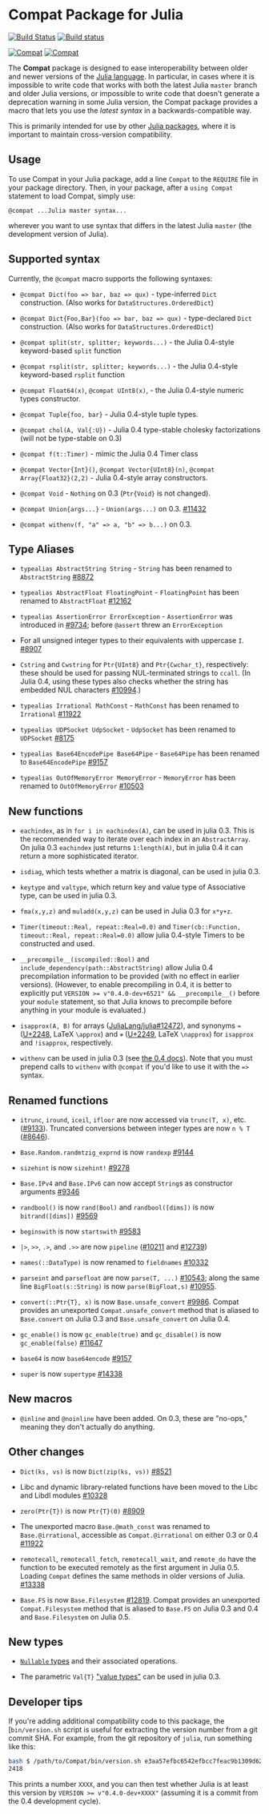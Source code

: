 # Compat Package for Julia

[![Build Status](https://travis-ci.org/JuliaLang/Compat.jl.svg?branch=master)](https://travis-ci.org/JuliaLang/Compat.jl)
[![Build status](https://ci.appveyor.com/api/projects/status/github/JuliaLang/Compat.jl?branch=master)](https://ci.appveyor.com/project/quinnj/compat-jl/branch/master)

[![Compat](http://pkg.julialang.org/badges/Compat_0.3.svg)](http://pkg.julialang.org/?pkg=Compat&ver=0.3)
[![Compat](http://pkg.julialang.org/badges/Compat_0.4.svg)](http://pkg.julialang.org/?pkg=Compat&ver=0.4)

The **Compat** package is designed to ease interoperability between
older and newer versions of the [Julia
language](http://julialang.org/).  In particular, in cases where it is
impossible to write code that works with both the latest Julia
`master` branch and older Julia versions, or impossible to write code
that doesn't generate a deprecation warning in some Julia version, the
Compat package provides a macro that lets you use the *latest syntax*
in a backwards-compatible way.

This is primarily intended for use by other [Julia
packages](http://docs.julialang.org/en/latest/manual/packages/), where
it is important to maintain cross-version compatibility.

## Usage

To use Compat in your Julia package, add a line `Compat` to the
`REQUIRE` file in your package directory.  Then, in your package,
after a `using Compat` statement to load Compat, simply use:

```
@compat ...Julia master syntax...
```

wherever you want to use syntax that differs in the latest Julia
`master` (the development version of Julia).

## Supported syntax

Currently, the `@compat` macro supports the following syntaxes:

* `@compat Dict(foo => bar, baz => qux)` - type-inferred `Dict` construction. (Also works for `DataStructures.OrderedDict`)

* `@compat Dict{Foo,Bar}(foo => bar, baz => qux)` - type-declared `Dict` construction. (Also works for `DataStructures.OrderedDict`)

* `@compat split(str, splitter; keywords...)` - the Julia 0.4-style keyword-based `split` function

* `@compat rsplit(str, splitter; keywords...)` - the Julia 0.4-style keyword-based `rsplit` function

* `@compat Float64(x)`, `@compat UInt8(x)`,  - the Julia 0.4-style numeric types constructor.

* `@compat Tuple{foo, bar}` - Julia 0.4-style tuple types.

* `@compat chol(A, Val{:U})` - Julia 0.4 type-stable cholesky factorizations (will not be type-stable on 0.3)

* `@compat f(t::Timer)` - mimic the Julia 0.4 Timer class

* `@compat Vector{Int}()`, `@compat Vector{UInt8}(n)`, `@compat Array{Float32}(2,2)` - Julia 0.4-style array constructors.

* `@compat Void` - `Nothing` on 0.3 (`Ptr{Void}` is not changed).

* `@compat Union{args...}` - `Union(args...)` on 0.3. [#11432](https://github.com/JuliaLang/julia/pull/11432)

* `@compat withenv(f, "a" => a, "b" => b...)` on 0.3.

## Type Aliases

* `typealias AbstractString String` - `String` has been renamed to `AbstractString` [#8872](https://github.com/JuliaLang/julia/pull/8872)

* `typealias AbstractFloat FloatingPoint` - `FloatingPoint` has been renamed to `AbstractFloat` [#12162](https://github.com/JuliaLang/julia/pull/12162)

* `typealias AssertionError ErrorException` - `AssertionError` was introduced in [#9734](https://github.com/JuliaLang/julia/pull/9734); before `@assert` threw an `ErrorException`

* For all unsigned integer types to their equivalents with uppercase `I`. [#8907](https://github.com/JuliaLang/julia/pull/8907)

* `Cstring` and `Cwstring` for `Ptr{UInt8}` and `Ptr{Cwchar_t}`, respectively:
  these should be used for passing NUL-terminated strings to `ccall`.  (In
  Julia 0.4, using these types also checks whether the string has embedded
  NUL characters [#10994](https://github.com/JuliaLang/julia/pull/10994).)

* `typealias Irrational MathConst` - `MathConst` has been renamed to `Irrational` [#11922](https://github.com/JuliaLang/julia/pull/11922)

* `typealias UDPSocket UdpSocket` - `UdpSocket` has been renamed to `UDPSocket` [#8175](https://github.com/JuliaLang/julia/pull/8175)

* `typealias Base64EncodePipe Base64Pipe` - `Base64Pipe` has been renamed to `Base64EncodePipe` [#9157](https://github.com/JuliaLang/julia/pull/9157)

* `typealias OutOfMemoryError MemoryError` - `MemoryError` has been renamed to `OutOfMemoryError` [#10503](https://github.com/JuliaLang/julia/pull/10503)

## New functions

* `eachindex`, as in `for i in eachindex(A)`, can be used in julia 0.3. This is the recommended way to iterate over each index in an `AbstractArray`. On julia 0.3 `eachindex` just returns `1:length(A)`, but in julia 0.4 it can return a more sophisticated iterator.

* `isdiag`, which tests whether a matrix is diagonal, can be used in julia 0.3.

* `keytype` and `valtype`, which return key and value type of Associative type, can be used in julia 0.3.

* `fma(x,y,z)` and `muladd(x,y,z)` can be used in Julia 0.3 for `x*y+z`.

* `Timer(timeout::Real, repeat::Real=0.0)` and `Timer(cb::Function, timeout::Real, repeat::Real=0.0)` allow julia 0.4-style Timers to be constructed and used.

* `__precompile__(iscompiled::Bool)` and `include_dependency(path::AbstractString)` allow
  Julia 0.4 precompilation information to be provided (with no effect in earlier versions).
  (However, to enable precompiling in 0.4, it is better to explicitly put `VERSION >= v"0.4.0-dev+6521" && __precompile__()` before your `module` statement, so that Julia knows to precompile before anything in your module is evaluated.)

* `isapprox(A, B)` for arrays ([JuliaLang/julia#12472](https://github.com/JuliaLang/julia/pull/12472)), and synonyms `≈` ([U+2248](http://www.fileformat.info/info/unicode/char/2248/index.htm), LaTeX `\approx`) and `≉` ([U+2249](http://www.fileformat.info/info/unicode/char/2249/index.htm), LaTeX `\napprox`) for `isapprox` and `!isapprox`, respectively.

* `withenv` can be used in julia 0.3 (see [the 0.4 docs](http://docs.julialang.org/en/release-0.4/stdlib/base/#Base.withenv)). Note that you must prepend calls to `withenv` with `@compat` if you'd like to use it with the `=>` syntax.

## Renamed functions

* `itrunc`, `iround`, `iceil`, `ifloor` are now accessed via `trunc(T, x)`, etc. ([#9133](https://github.com/JuliaLang/julia/pull/9133)).  Truncated conversions between integer types are now `n % T` ([#8646](https://github.com/JuliaLang/julia/issues/8646)).

* `Base.Random.randmtzig_exprnd` is now `randexp` [#9144](https://github.com/JuliaLang/julia/pull/9144)

* `sizehint` is now `sizehint!` [#9278](https://github.com/JuliaLang/julia/pull/9278)

* `Base.IPv4` and `Base.IPv6` can now accept `String`s as constructor arguments [#9346](https://github.com/JuliaLang/julia/pull/9346)

* `randbool()` is now `rand(Bool)` and `randbool([dims])` is now `bitrand([dims])` [#9569](https://github.com/JuliaLang/julia/pull/9569)

* `beginswith` is now `startswith` [#9583](https://github.com/JuliaLang/julia/pull/9583)

* `|>`, `>>`, `.>`, and `.>>` are now `pipeline` ([#10211](https://github.com/JuliaLang/julia/pull/10211) and [#12739](https://github.com/JuliaLang/julia/pull/12739))

* `names(::DataType)` is now renamed to `fieldnames` [#10332](https://github.com/JuliaLang/julia/pull/10332)

* `parseint` and `parsefloat` are now `parse(T, ...)` [#10543](https://github.com/JuliaLang/julia/pull/10543); along the same line `BigFloat(s::String)` is now `parse(BigFloat,s)` [#10955](https://github.com/JuliaLang/julia/pull/10955).

* `convert(::Ptr{T}, x)` is now `Base.unsafe_convert` [#9986](https://github.com/JuliaLang/julia/pull/9986).
  Compat provides an unexported `Compat.unsafe_convert` method that is aliased to `Base.convert` on Julia 0.3 and
  `Base.unsafe_convert` on Julia 0.4.

* `gc_enable()` is now `gc_enable(true)` and `gc_disable()` is now `gc_enable(false)` [#11647](https://github.com/JuliaLang/julia/pull/11647)

* `base64` is now `base64encode` [#9157](https://github.com/JuliaLang/julia/pull/9157)

* `super` is now `supertype` [#14338](https://github.com/JuliaLang/julia/pull/14338)

## New macros

* `@inline` and `@noinline` have been added. On 0.3, these are "no-ops," meaning they don't actually do anything.

## Other changes

* `Dict(ks, vs)` is now `Dict(zip(ks, vs))` [#8521](https://github.com/JuliaLang/julia/pull/8521)

* Libc and dynamic library-related functions have been moved to the Libc and Libdl modules [#10328](https://github.com/JuliaLang/julia/pull/10328)

* `zero(Ptr{T})` is now `Ptr{T}(0)` [#8909](https://github.com/JuliaLang/julia/pull/8909)

* The unexported macro `Base.@math_const` was renamed to `Base.@irrational`, accessible as `Compat.@irrational` on either 0.3 or 0.4 [#11922](https://github.com/JuliaLang/julia/pull/11922)

* `remotecall`, `remotecall_fetch`, `remotecall_wait`, and `remote_do` have the function to be executed remotely as the first argument in Julia 0.5. Loading `Compat` defines the same methods in older versions of Julia. [#13338](https://github.com/JuliaLang/julia/pull/13338)

* `Base.FS` is now `Base.Filesystem` [#12819](https://github.com/JuliaLang/julia/pull/12819).
  Compat provides an unexported `Compat.Filesystem` method that is aliased to
  `Base.FS` on Julia 0.3 and 0.4 and `Base.Filesystem` on Julia 0.5.

## New types

* [`Nullable` types](http://julia.readthedocs.org/en/latest/manual/types/?highlight=nullable#nullable-types-representing-missing-values) and their associated operations.

* The parametric `Val{T}` ["value types"](http://julia.readthedocs.org/en/latest/manual/types/#value-types) can be used in julia 0.3.

## Developer tips

If you're adding additional compatibility code to this package, the [`bin/version.sh` script is useful for extracting the version number from a git commit SHA. For example, from the git repository of `julia`, run something like this:

```sh
bash $ /path/to/Compat/bin/version.sh e3aa57efbc6542efbcc7feac9b1309d628ac6f12
2418
```

This prints a number `XXXX`, and you can then test whether Julia
is at least this version by `VERSION >= v"0.4.0-dev+XXXX"` (assuming
it is a commit from the 0.4 development cycle).
